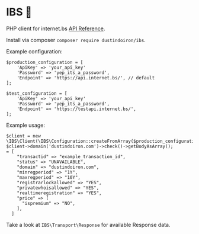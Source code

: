 # IBS 💩

PHP client for internet.bs [API Reference](https://internetbs.net/internet-bs-api.pdf).

Install via composer `composer require dustindoiron/ibs`.

Example configuration:
```
$production_configuration = [
    'ApiKey' => 'your_api_key'
    'Password' => 'yep_its_a_password',
    'Endpoint' => 'https://api.internet.bs/', // default
];

$test_configuration = [
    'ApiKey' => 'your_api_key'
    'Password' => 'yep_its_a_password',
    'Endpoint' => 'https://testapi.internet.bs/',
];
```

Example usage:
```
$client = new \IBS\Client(\IBS\Configuration::createFromArray($production_configuration));
$client->domain('dustindoiron.com')->check()->getBodyAsArray();
= [
    "transactid" => "example_transaction_id",
    "status" => "UNAVAILABLE",
    "domain" => "dustindoiron.com",
    "minregperiod" => "1Y",
    "maxregperiod" => "10Y",
    "registrarlockallowed" => "YES",
    "privatewhoisallowed" => "YES",
    "realtimeregistration" => "YES",
    "price" => [
      "ispremium" => "NO",
    ],
  ]
```
Take a look at `IBS\Transport\Response` for available Response data.